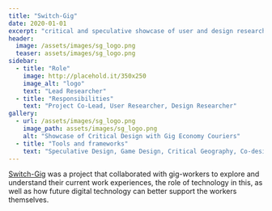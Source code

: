 ```yaml
---
title: "Switch-Gig"
date: 2020-01-01
excerpt: "critical and speculative showcase of user and design research with gig economy couriers"
header:
  image: /assets/images/sg_logo.png
  teaser: assets/images/sg_logo.png
sidebar:
  - title: "Role"
    image: http://placehold.it/350x250
    image_alt: "logo"
    text: "Lead Researcher"
  - title: "Responsibilities"
    text: "Project Co-Lead, User Researcher, Design Researcher"
gallery:
  - url: /assets/images/sg_logo.png
    image_path: assets/images/sg_logo.png
    alt: "Showcase of Critical Design with Gig Economy Couriers"
  - title: "Tools and frameworks"
    text: "Speculative Design, Game Design, Critical Geography, Co-design, Design Fiction"
---   
```


[Switch-Gig](https://switchgig.wordpress.com/) was a project that collaborated with gig-workers to explore and understand their current work experiences, the role of technology in this, as well as how future digital technology can better support the workers themselves.
